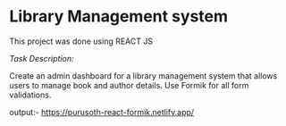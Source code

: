# Library Management system
This project was done using REACT JS

*Task Description:*

Create an admin dashboard for a library management system that allows users to manage book and author details. Use Formik for all form validations.

output:- https://purusoth-react-formik.netlify.app/
